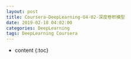 ```yaml
---
layout: post
title: Coursera-DeepLearning-U4-02-深度卷积模型
date: 2019-02-18 04:02:00
categories: DeepLearning
tags: DeepLearning Coursera
---
```

* content
{:toc}

